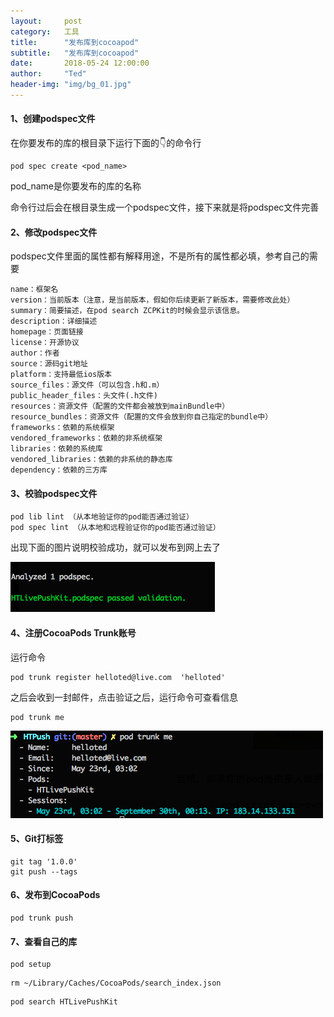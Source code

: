 ```yaml
---
layout:     post
category:   工具
title:      "发布库到cocoapod"
subtitle:   "发布库到cocoapod"
date:       2018-05-24 12:00:00
author:     "Ted"
header-img: "img/bg_01.jpg"
---
```


#### 1、创建podspec文件

在你要发布的库的根目录下运行下面的👇的命令行

```
pod spec create <pod_name>
```

pod_name是你要发布的库的名称

命令行过后会在根目录生成一个podspec文件，接下来就是将podspec文件完善

#### 2、修改podspec文件

podspec文件里面的属性都有解释用途，不是所有的属性都必填，参考自己的需要

```
name：框架名
version：当前版本（注意，是当前版本，假如你后续更新了新版本，需要修改此处）
summary：简要描述，在pod search ZCPKit的时候会显示该信息。
description：详细描述
homepage：页面链接
license：开源协议
author：作者
source：源码git地址
platform：支持最低ios版本
source_files：源文件（可以包含.h和.m）
public_header_files：头文件(.h文件)
resources：资源文件（配置的文件都会被放到mainBundle中）
resource_bundles：资源文件（配置的文件会放到你自己指定的bundle中）
frameworks：依赖的系统框架
vendored_frameworks：依赖的非系统框架
libraries：依赖的系统库
vendored_libraries：依赖的非系统的静态库
dependency：依赖的三方库
```

#### 3、校验podspec文件

```
pod lib lint （从本地验证你的pod能否通过验证）
pod spec lint （从本地和远程验证你的pod能否通过验证）
```

出现下面的图片说明校验成功，就可以发布到网上去了

![img](/img/Simple_2/23.png)

#### 4、注册CocoaPods Trunk账号

运行命令

```
pod trunk register helloted@live.com  'helloted'
```

之后会收到一封邮件，点击验证之后，运行命令可查看信息

```
pod trunk me
```

![img](/img/Simple_2/24.png)

#### 5、Git打标签

```
git tag '1.0.0' 
git push --tags 
```

#### 6、发布到CocoaPods

```
pod trunk push
```

#### 7、查看自己的库

```
pod setup
```

```
rm ~/Library/Caches/CocoaPods/search_index.json
```

```
pod search HTLivePushKit
```

